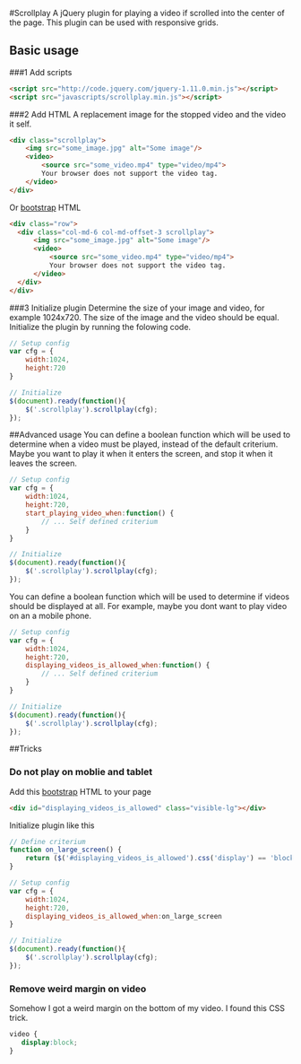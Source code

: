 #Scrollplay
A jQuery plugin for playing a video if scrolled into the center of the page. This plugin can be used with responsive 
grids.

## Basic usage
###1 Add scripts
```html
<script src="http://code.jquery.com/jquery-1.11.0.min.js"></script>
<script src="javascripts/scrollplay.min.js"></script>
```
###2 Add HTML
A replacement image for the stopped video and the video it self.
```html
<div class="scrollplay">
    <img src="some_image.jpg" alt="Some image"/>
    <video>
        <source src="some_video.mp4" type="video/mp4">
        Your browser does not support the video tag.
    </video>
</div>
```
Or [bootstrap](http://getbootstrap.com/) HTML
```html
<div class="row">
  <div class="col-md-6 col-md-offset-3 scrollplay">
      <img src="some_image.jpg" alt="Some image"/>
      <video>
          <source src="some_video.mp4" type="video/mp4">
          Your browser does not support the video tag.
      </video>
  </div>
</div>
```
###3 Initialize plugin
Determine the size of your image and video, for example 1024x720. The size of the image and the video should be equal. 
Initialize the plugin by running the folowing code.
```javascript
// Setup config
var cfg = {
    width:1024,
    height:720
}

// Initialize
$(document).ready(function(){
    $('.scrollplay').scrollplay(cfg);
});
```

##Advanced usage
You can define a boolean function which will be used to determine when a video must be played, instead of the default 
criterium. Maybe you want to play it when it enters the screen, and stop it when it leaves the screen.
```javascript
// Setup config
var cfg = {
    width:1024,
    height:720,
    start_playing_video_when:function() {
        // ... Self defined criterium
    }
}

// Initialize
$(document).ready(function(){
    $('.scrollplay').scrollplay(cfg);
});
```

You can define a boolean function which will be used to determine if videos should be displayed at all. For example, maybe
you dont want to play video on an a mobile phone.
```javascript
// Setup config
var cfg = {
    width:1024,
    height:720,
    displaying_videos_is_allowed_when:function() {
        // ... Self defined criterium
    }
}

// Initialize
$(document).ready(function(){
    $('.scrollplay').scrollplay(cfg);
});
```
##Tricks
### Do not play on moblie and tablet
Add this [bootstrap](http://getbootstrap.com/) HTML to your page
```html
<div id="displaying_videos_is_allowed" class="visible-lg"></div>
```
Initialize plugin like this
```javascript
// Define criterium
function on_large_screen() {
    return ($('#displaying_videos_is_allowed').css('display') == 'block' || false);
}

// Setup config
var cfg = {
    width:1024,
    height:720,
    displaying_videos_is_allowed_when:on_large_screen
}

// Initialize
$(document).ready(function(){
    $('.scrollplay').scrollplay(cfg);
});
```

### Remove weird margin on video
Somehow I got a weird margin on the bottom of my video. I found this CSS trick.
 ```css
 video {
    display:block;
 } 
 ```